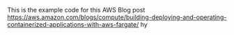 This is the example code for this AWS Blog post https://aws.amazon.com/blogs/compute/building-deploying-and-operating-containerized-applications-with-aws-fargate/
hy
